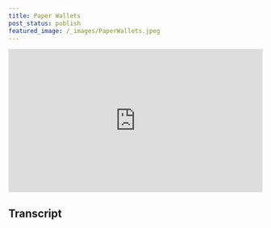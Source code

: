 ```yaml
---
title: Paper Wallets
post_status: publish
featured_image: /_images/PaperWallets.jpeg
---
```


<div style="padding:56.25% 0 0 0;position:relative;"><iframe src="https://player.vimeo.com/video/822662472?badge=0&amp;autopause=0&amp;player_id=0&amp;app_id=58479" frameborder="0" allow="autoplay; fullscreen; picture-in-picture" allowfullscreen style="position:absolute;top:0;left:0;width:100%;height:100%;" title="046 Paper Wallets"></iframe></div>

<div style="margin-bottom:30px;"></div>

## Transcript

